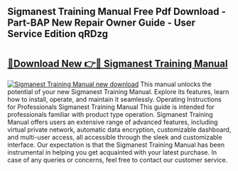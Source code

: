 ## Sigmanest Training Manual Free Pdf Download - Part-BAP New Repair Owner Guide - User Service Edition qRDzg

# <h2><a href="http://cf16305.oget.top/?id=Sigmanest+Training+Manual">🔗Download New 👉🔴 Sigmanest Training Manual</a></h2>

[![Sigmanest Training Manual new download](https://i.imgur.com/5g1atiW.png)](http://cf16305.oget.top/?id=Sigmanest+Training+Manual)
This manual unlocks the potential of your new Sigmanest Training Manual. Explore its features, learn how to install, operate, and maintain it seamlessly. Operating Instructions for Professionals Sigmanest Training Manual This guide is intended for professionals familiar with product type operation. Sigmanest Training Manual offers users an extensive range of advanced features, including virtual private network, automatic data encryption, customizable dashboard, and multi-user access, all accessible through the sleek and customizable interface. Our expectation is that the Sigmanest Training Manual has been instrumental in helping you get acquainted with your latest purchase. In case of any queries or concerns, feel free to contact our customer service.
